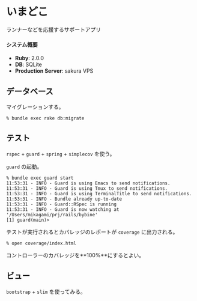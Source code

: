 # いまどこ #

ランナーなどを応援するサポートアプリ

#### システム概要 ####
- **Ruby**: 2.0.0
- **DB**: SQLite
- **Production Server**: sakura VPS

## データベース ##
マイグレーションする。

    % bundle exec rake db:migrate

## テスト ##
`rspec` + `guard` + `spring` + `simplecov` を使う。

`guard` の起動。

    % bundle exec guard start
    11:53:31 - INFO - Guard is using Emacs to send notifications.
    11:53:31 - INFO - Guard is using Tmux to send notifications.
    11:53:31 - INFO - Guard is using TerminalTitle to send notifications.
    11:53:31 - INFO - Bundle already up-to-date
    11:53:31 - INFO - Guard::RSpec is running
    11:53:31 - INFO - Guard is now watching at '/Users/mikagami/prj/rails/bybine'
    [1] guard(main)>

テストが実行されるとカバレッジのレポートが `coverage` に出力される。

    % open coverage/index.html

コントローラーのカバレッジを**100%**にするとよい。

## ビュー ##
`bootstrap` + `slim` を使ってみる。


